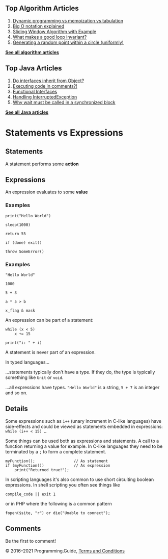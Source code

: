 <span class="underline"></span>

<span class="underline"></span>

Top Algorithm Articles
----------------------

1.  [Dynamic programming vs memoization vs tabulation](dynamic-programming-vs-memoization-vs-tabulation.html)
2.  [Big O notation explained](big-o-notation-explained.html)
3.  [Sliding Window Algorithm with Example](sliding-window-example.html)
4.  [What makes a good loop invariant?](what-makes-a-good-loop-invariant.html)
5.  [Generating a random point within a circle (uniformly)](random-point-within-circle.html)

[**See all algorithm articles**](algorithms.html)

<span class="underline"></span>

Top Java Articles
-----------------

1.  [Do interfaces inherit from Object?](java/do-interfaces-inherit-from-object.html)
2.  [Executing code in comments?!](java/executing-code-in-comments.html)
3.  [Functional Interfaces](java/functional-interfaces.html)
4.  [Handling InterruptedException](java/handling-interrupted-exceptions.html)
5.  [Why wait must be called in a synchronized block](java/why-wait-must-be-in-synchronized.html)

[**See all Java articles**](java/index.html)

Statements vs Expressions
=========================

Statements
----------

A statement performs some **action**

Expressions
-----------

An expression evaluates to some **value**

### Examples

    print("Hello World")

    sleep(1000)

    return 55

    if (done) exit()

    throw SomeError()

### Examples

    "Hello World"

    1000

    5 + 3

    a * 5 > b

    x_flag & mask

An expression can be part of a statement:

    while (x < 5)
        x += 15

    print("i: " + i)

A statement is never part of an expression.

In typed languages…

…statements typically don't have a type. If they do, the type is typically something like `Unit` or `void`.

…all expressions have types. `"Hello World"` is a string, `5 + 7` is an integer and so on.

Details
-------

Some expressions such as `i++` (unary increment in C-like languages) have side-effects and could be viewed as statements embedded in expressions: `while (i++ < 15) …`

Some things can be used both as expressions and statements. A call to a function returning a value for example. In C-like languages they need to be terminated by a `;` to form a complete statement.

    myFunction();                 // As statement
    if (myFunction())             // As expression
        print("Returned true!");

In scripting languages it's also common to use short circuiting boolean expressions. In shell scripting you often see things like

    compile_code || exit 1

or in PHP where the following is a common pattern

    fopen($site, "r") or die("Unable to connect");

Comments
--------

Be the first to comment!

© 2016–2021 Programming.Guide, [Terms and Conditions](terms-and-conditions.html)
